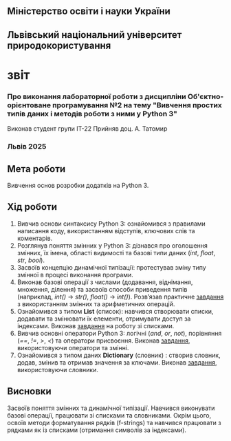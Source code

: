 ## Міністерство освіти і науки України

## Львівський національний університет природокористування
# звіт 
### Про виконання лабораторної роботи з дисципліни Об'єктно-орієнтоване програмування №2 на тему "Вивчення простих типів даних і методів роботи з ними у Python 3"
Виконав студент групи ІТ-22
Прийняв доц. А. Татомир
### Львів 2025

## Мета роботи
Вивчення основ розробки додатків на Python 3.

## Хід роботи
1. Вивчив основи синтаксису Python 3: ознайомився з правилами написання коду, використанням відступів, ключових слів та коментарів.
2. Розглянув поняття змінних у Python 3: дізнався про оголошення змінних, їх імена, області видимості та базові типи даних (*int*, *float*, *str*, *bool*).
3. Засвоїв концепцію динамічної типізації: протестував зміну типу змінної в процесі виконання програми.
4. Виконав базові операції з числами (додавання, віднімання, множення, ділення) та засвоїв способи приведення типів (наприклад, *int()* → *str()*, *float()* → *int()*). Розв’язав практичне [завдання](lab-2-variables.py) з використанням змінних та арифметичних операцій.
5. Ознайомився з типом **List** (список): навчився створювати списки, додавати та змінювати їх елементи, отримувати доступ за індексами.
Виконав [завдання](lab-2-lists.py) на роботу зі списками.
6. Вивчив основні оператори Python 3: логічні (*and*, *or*, *not*), порівняння (*==*, *!=*, *>*, *<*) та оператори присвоєння.
Виконав [завдання](lab-2-basic-operations.py), використовуючи оператори та змінні.
7. Ознайомився з типом даних **Dictionary** (словник) : створив словник, додав, змінив та отримав значення за ключами.
Виконав [завдання](lab-2-dictionaries.py), використовуючи словники.


## Висновки
Засвоїв поняття змінних та динамічної типізації. Навчився виконувати базові операції, працювати зі списками та словниками. Окрім цього, освоїв методи форматування рядків (f-strings) та навчився працювати з рядками як із списками (отримання символів за індексами).
